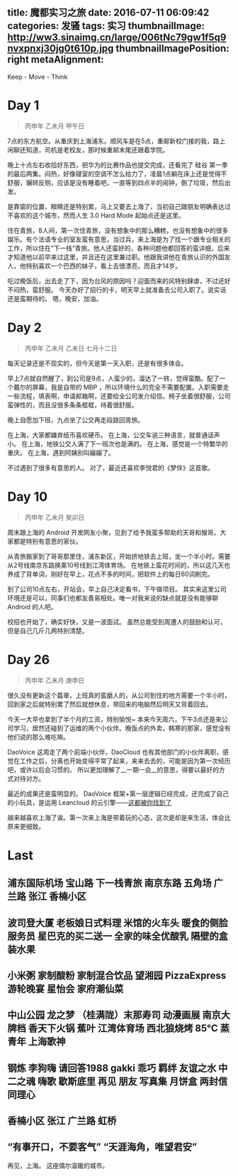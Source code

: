 title: 魔都实习之旅
date: 2016-07-11 06:09:42
categories: 发骚
tags: 实习
thumbnailImage: http://ww3.sinaimg.cn/large/006tNc79gw1f5q9nvxpnxj30jg0t610p.jpg
thumbnailImagePosition: right
metaAlignment:
---

Keep - Move - Think


# Day 1

> 丙申年 乙未月 甲午日

7点的东方航空。从重庆到上海浦东。顺风车是在5点，重邮新校门接的我，路上闲聊还知道，司机是老校友，那时候重邮末尾还跟着学院。

晚上十点左右收拾好东西，把华为的比赛作品也提交完成，还看完了 硅谷 第一季的最后两集。闷热，好像寝室的空调不怎么给力了，凌晨1点躺在床上还是觉得不舒服，辗转反侧，应该是没有睡着吧，一直等到四点半的闹钟，倒了垃圾，然后出发。

是靠窗的位置，眼睛还是特别累，马上又要去上海了，当初自己跟朋友明确表达过不喜欢的这个城市，然而人生 3.0 Hard Mode 起始点还是这里。

住在青旅，8人间，第一次住青旅，没有想象中的那么糟糕，也没有想象中的很多娱乐。有个法语专业的室友蛮有意思，当过兵，来上海是为了找一个跟专业相关的工作，所以住在“下一栈”青旅。他人还蛮好的，各种问题他都回答的蛮详细，后来才知道他以前早来过这里，并且还在这里兼过职。他跟我讲他在青旅认识的外国友人，他特别喜欢一个巴西的妹子，看上去很漂亮，而且才14岁。

吃过晚饭后，出去走了下，因为台风的原因吗？迎面而来的风特别肆虐，不过还好不闷热，蛮舒服。
今天办好了招行的卡，明天早上就准备去公司入职了。说实话还是蛮期待的。
嗯，晚安，加油。

<!-- more -->

# Day 2

> 丙申年  乙未月 乙未日 七月十二日

每天记录还是不现实的，但今天是第一天入职，还是有很多体会。

早上7点就自然醒了，到公司是9点，人蛮少的，溜达了一转，觉得蛮酷。配了一个戴尔的屏幕，我是自带的 MBP ，所以环境什么的完全不需要配置。入职需要走一些流程，填表啊，申请邮箱啊，还要给全公司发介绍信。椅子坐着很舒服，公司蛮弹性的，而且没很多条条框框，待着很舒服。

晚上自愿加下班，九点坐了公交再走段路回青旅。

在上海，大家都嫌弃纸币喜欢硬币。
在上海，公交车说三种语言，就普通话声小。
在上海，地铁公交人满了下一班次也是满的。
在上海，感觉是一个特繁华的重庆。
在上海，遇到阿姨别叫嬢嬢了。

不过遇到了很多有意思的人。
对了，最近还喜欢李悦君的《梦伴》这首歌。

# Day 10

> 丙申年 乙未月 癸卯日

周末跟上海的 Android 开发网友小聚，见到了给予我蛮多帮助的天哥和猴哥。大家都是特别有意思的家伙。

从青旅搬家到了哥哥那里住，浦东新区，开始挤地铁去上班，坐一个半小时。需要从2号线南京东路换乘10号线到江湾体育场。
在地铁上蛮花时间的，所以这几天也养成了背单词，刚好在早上，花点不多的时间，把软件上的每日60词刷完。


到了公司10点左右，开站会，早上自己决定看书，下午做项目。
其实来这里公司环境还是可以，同事们也都友善易相处。唯一对我来说的缺点就是没有能够聊 Android 的人吧。

校招也开始了，确实好快，又是一波面试。
虽然总能受到周遭人的鼓励和认可，但是自己几斤几两特别清楚。

# Day 26

> 丙申年  乙未月 庚申日

很久没有更新这个篇章，上班真的蛮磨人的，从公司到住的地方需要一个半小时，回到家之后就特别累了然后就想休息，带回来的电脑然后明天又背着回去。

今天一大早也拿到了半个月的工资，特别愉悦~
本来今天周六，下午3点还是来公司学习，居然还碰到了运维的两个小伙伴。晚饭点的外卖，韩寒的那家，感觉没有他们说的那么难吃嘛。

DaoVoice 这周走了两个前端小伙伴，DaoCloud 也有其他部门的小伙伴离职，感觉在工作之后，分离也开始变得平常了起来，来来去去的，可能是因为第一次经历吧，或许以后会习惯的。
所以更加理解了__一期一会__的意思，得要以最好的方式对待对方。

最近的成果还是蛮明显的。
DaoVoice 框架+第一层逻辑已经完成，还完成了自己的小玩具，是运用 Leancloud 的云引擎——[这都被你找到了](http://imxie.leanapp.cn)

越来越喜欢上海了诶。第一次来上海是带着玩的心态，这次是却是来生活，体会比原来更细致。











# Last



浦东国际机场 宝山路 下一栈青旅 南京东路 五角场 广兰路 张江 香楠小区 
-
波司登大厦 老板娘日式料理 米馆的火车头 暖食的侧脸服务员 星巴克的买二送一 全家的味全优酸乳 隔壁的盒装水果
-
小米粥 家制酸粉 家制混合饮品 望湘园 PizzaExpress 游轮晚宴 星怡会 家府潮仙菜 
-
中山公园 龙之梦 （桂满陇）末那寿司 动漫画展 南京大牌档 香天下火锅 蕉叶 江湾体育场 西北狼烧烤 85℃ 蒸青年 上海歌神
-
钢炼 李狗嗨 请回答1988 gakki 乖巧 羁绊 友谊之水 中二之魂 嗨歌 歇斯底里 再见 朋友 写真集 月饼盒 两封信 同理心
-
香楠小区 张江 广兰路 虹桥
-
“有事开口，不要客气”
“天涯海角，唯望君安”
-
再见，上海。
这座偶尔温暖的城市。



